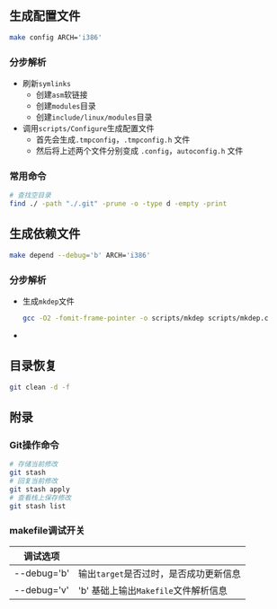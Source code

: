 ## 生成配置文件

```bash
make config ARCH='i386'
```

### 分步解析

* 刷新`symlinks`
  * 创建`asm`软链接
  * 创建`modules`目录
  * 创建`include/linux/modules`目录 
* 调用`scripts/Configure`生成配置文件
  * 首先会生成`.tmpconfig`，`.tmpconfig.h` 文件
  * 然后将上述两个文件分别变成 `.config`，`autoconfig.h` 文件

### 常用命令

```bash
# 查找空目录
find ./ -path "./.git" -prune -o -type d -empty -print
```



## 生成依赖文件

```bash
make depend --debug='b' ARCH='i386'
```

### 分步解析

* 生成`mkdep`文件

  ```bash
  gcc -O2 -fomit-frame-pointer -o scripts/mkdep scripts/mkdep.c
  ```

* 







## 目录恢复

```bash
git clean -d -f
```





## 附录

### Git操作命令

```bash
# 存储当前修改
git stash
# 回复当前修改
git stash apply
# 查看栈上保存修改
git stash list
```

### makefile调试开关

| 调试选项    |                                        |
| ----------- | -------------------------------------- |
| --debug='b' | 输出`target`是否过时，是否成功更新信息 |
| --debug='v' | 'b' 基础上输出`Makefile`文件解析信息   |

